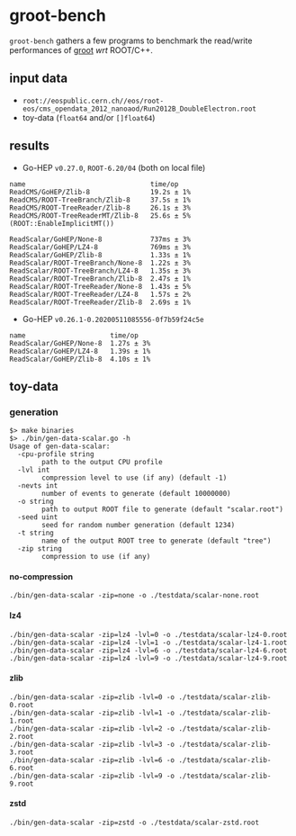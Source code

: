 # groot-bench

`groot-bench` gathers a few programs to benchmark the read/write performances of [groot](https://go-hep.org/x/hep/groot) _wrt_ ROOT/C++.


## input data

- `root://eospublic.cern.ch//eos/root-eos/cms_opendata_2012_nanoaod/Run2012B_DoubleElectron.root`
- toy-data (`float64` and/or `[]float64`)

## results

- Go-HEP `v0.27.0`, `ROOT-6.20/04` (both on local file)

```
name                               time/op
ReadCMS/GoHEP/Zlib-8               19.2s ± 1%
ReadCMS/ROOT-TreeBranch/Zlib-8     37.5s ± 1%
ReadCMS/ROOT-TreeReader/Zlib-8     26.1s ± 3%
ReadCMS/ROOT-TreeReaderMT/Zlib-8   25.6s ± 5%  (ROOT::EnableImplicitMT())

ReadScalar/GoHEP/None-8            737ms ± 3%
ReadScalar/GoHEP/LZ4-8             769ms ± 3%
ReadScalar/GoHEP/Zlib-8            1.33s ± 1%
ReadScalar/ROOT-TreeBranch/None-8  1.22s ± 3%
ReadScalar/ROOT-TreeBranch/LZ4-8   1.35s ± 3%
ReadScalar/ROOT-TreeBranch/Zlib-8  2.47s ± 1%
ReadScalar/ROOT-TreeReader/None-8  1.43s ± 5%
ReadScalar/ROOT-TreeReader/LZ4-8   1.57s ± 2%
ReadScalar/ROOT-TreeReader/Zlib-8  2.69s ± 1%
```

- Go-HEP `v0.26.1-0.20200511085556-0f7b59f24c5e`

```
name                     time/op
ReadScalar/GoHEP/None-8  1.27s ± 3%
ReadScalar/GoHEP/LZ4-8   1.39s ± 1%
ReadScalar/GoHEP/Zlib-8  4.10s ± 1%
```

## toy-data

### generation

```
$> make binaries
$> ./bin/gen-data-scalar.go -h
Usage of gen-data-scalar:
  -cpu-profile string
    	path to the output CPU profile
  -lvl int
    	compression level to use (if any) (default -1)
  -nevts int
    	number of events to generate (default 10000000)
  -o string
    	path to output ROOT file to generate (default "scalar.root")
  -seed uint
    	seed for random number generation (default 1234)
  -t string
    	name of the output ROOT tree to generate (default "tree")
  -zip string
    	compression to use (if any)
```

#### no-compression

```
./bin/gen-data-scalar -zip=none -o ./testdata/scalar-none.root
```

#### lz4

```
./bin/gen-data-scalar -zip=lz4 -lvl=0 -o ./testdata/scalar-lz4-0.root
./bin/gen-data-scalar -zip=lz4 -lvl=1 -o ./testdata/scalar-lz4-1.root
./bin/gen-data-scalar -zip=lz4 -lvl=6 -o ./testdata/scalar-lz4-6.root
./bin/gen-data-scalar -zip=lz4 -lvl=9 -o ./testdata/scalar-lz4-9.root
```

#### zlib

```
./bin/gen-data-scalar -zip=zlib -lvl=0 -o ./testdata/scalar-zlib-0.root
./bin/gen-data-scalar -zip=zlib -lvl=1 -o ./testdata/scalar-zlib-1.root
./bin/gen-data-scalar -zip=zlib -lvl=2 -o ./testdata/scalar-zlib-2.root
./bin/gen-data-scalar -zip=zlib -lvl=3 -o ./testdata/scalar-zlib-3.root
./bin/gen-data-scalar -zip=zlib -lvl=6 -o ./testdata/scalar-zlib-6.root
./bin/gen-data-scalar -zip=zlib -lvl=9 -o ./testdata/scalar-zlib-9.root
```

#### zstd

```
./bin/gen-data-scalar -zip=zstd -o ./testdata/scalar-zstd.root
```
